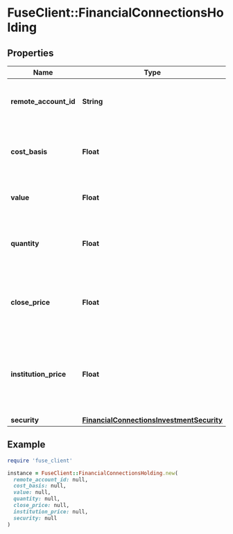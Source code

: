 # FuseClient::FinancialConnectionsHolding

## Properties

| Name | Type | Description | Notes |
| ---- | ---- | ----------- | ----- |
| **remote_account_id** | **String** | The remote account ID associated with this holding. |  |
| **cost_basis** | **Float** | The original total value of the holding when it was purchased. |  |
| **value** | **Float** | The current market value of the holding. |  |
| **quantity** | **Float** | The number of units of the security held in this holding. |  |
| **close_price** | **Float** | The closing price of the security at the end of the most recent trading day. |  |
| **institution_price** | **Float** | The price of the security as provided by the financial institution managing the holding. |  |
| **security** | [**FinancialConnectionsInvestmentSecurity**](FinancialConnectionsInvestmentSecurity.md) |  |  |

## Example

```ruby
require 'fuse_client'

instance = FuseClient::FinancialConnectionsHolding.new(
  remote_account_id: null,
  cost_basis: null,
  value: null,
  quantity: null,
  close_price: null,
  institution_price: null,
  security: null
)
```

